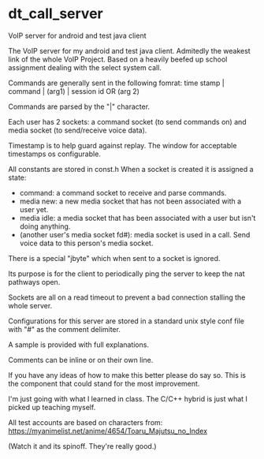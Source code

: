 # dt_call_server
VoIP server for android and test java client

The VoIP server for my android and test java client. Admitedly the weakest link of the whole VoIP Project.
Based on a heavily beefed up school assignment dealing with the select system call.

Commands are generally sent in the following fomrat: time stamp | command | (arg1) | session id OR (arg 2)

Commands are parsed by the "|" character.

Each user has 2 sockets: a command socket (to send commands on) and media socket (to send/receive voice data).

Timestamp is to help guard against replay. The window for acceptable timestamps os configurable.

All constants are stored in const.h
When a socket is created it is assigned a state: 
* command: a command socket to receive and parse commands.
* media new: a new media socket that has not been associated with a user yet.
* media idle: a media socket that has been associated with a user but isn't doing anything.
* (another user's media socket fd#): media socket is used in a call. Send voice data to this person's media socket.

There is a special "jbyte" which when sent to a socket is ignored. 

Its purpose is for the client to periodically ping the server to keep the nat pathways open.

Sockets are all on a read timeout to prevent a bad connection stalling the whole server.


Configurations for this server are stored in a standard unix style conf file with "#" as the comment delimiter.

A sample is provided with full explanations.

Comments can be inline or on their own line.

If you have any ideas of how to make this better please do say so. This is the component that could stand for the most improvement.

I'm just going with what I learned in class. The C/C++ hybrid is just what I picked up teaching myself.

All test accounts are based on characters from: https://myanimelist.net/anime/4654/Toaru_Majutsu_no_Index

(Watch it and its spinoff. They're really good.)
